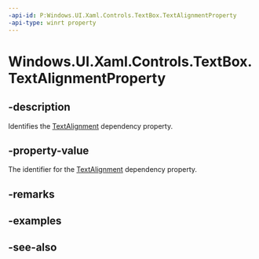 ```yaml
---
-api-id: P:Windows.UI.Xaml.Controls.TextBox.TextAlignmentProperty
-api-type: winrt property
---
```


<!-- Property syntax
public Windows.UI.Xaml.DependencyProperty TextAlignmentProperty { get; }
-->

# Windows.UI.Xaml.Controls.TextBox.TextAlignmentProperty

## -description
Identifies the [TextAlignment](textbox_textalignment.md) dependency property.



## -property-value
The identifier for the [TextAlignment](textbox_textalignment.md) dependency property.

## -remarks

## -examples

## -see-also
